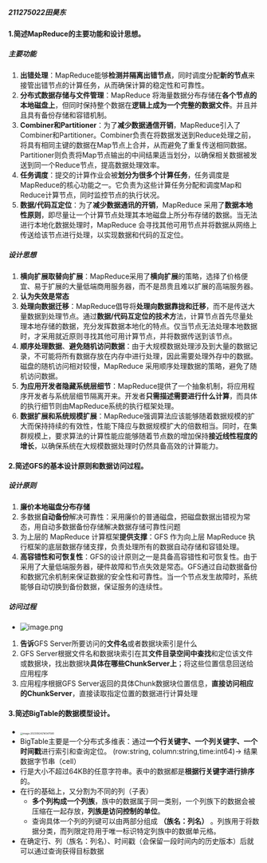 ##### 211275022田昊东

#### 1.简述MapReduce的主要功能和设计思想。

##### 主要功能

1. **出错处理**：MapReduce能够**检测并隔离出错节点**，同时调度分配**新的节点**来接管出错节点的计算任务，从而确保计算的稳定性和可靠性。
2. **分布式数据存储与文件管理**：MapReduce 将海量数据分布存储在**各个节点的本地磁盘上**，但同时保持整个数据在**逻辑上成为一个完整的数据文件**。并且并且具有备份存储和容错机制。
3. **Combiner和Partitioner**：为了**减少数据通信开销**，MapReduce引入了Combiner和Partitioner。Combiner负责在将数据发送到Reduce处理之前，将具有相同主键的数据在Map节点上合并，从而避免了重复传送相同数据。Partitioner则负责将Map节点输出的中间结果适当划分，以确保相关数据被发送到同一个Reduce节点，提高数据处理效率。
4. **任务调度**：提交的计算作业会被**划分为很多个计算任务**，任务调度是MapReduce的核心功能之一。它负责为这些计算任务分配和调度Map和Reduce计算节点，同时监控节点的执行状况。
5. **数据/代码互定位**：为了**减少数据通讯的开销**，MapReduce 采用了**数据本地性原则**，即尽量让一个计算节点处理其本地磁盘上所分布存储的数据。当无法进行本地化数据处理时，MapReduce 会寻找其他可用节点并将数据从网络上传送给该节点进行处理，以实现数据和代码的互定位。

##### 设计思想

1. **横向扩展取替向扩展**：MapReduce采用了**横向扩展**的策略，选择了价格便宜、易于扩展的大量低端商用服务器，而不是昂贵且难以扩展的高端服务器。
2. **认为失效是常态**
3. **处理向数据迁移**：MapReduce倡导将**处理向数据靠拢和迁移**，而不是传送大量数据到处理节点。通过**数据/代码互定位的技术方**法，计算节点首先尽量处理本地存储的数据，充分发挥数据本地化的特点。仅当节点无法处理本地数据时，才采用就近原则寻找其他可用计算节点，并将数据传送到该节点。
4. **顺序处理数据**、**避免随机访问数据**：由于大规模数据处理涉及到大量的数据记录，不可能将所有数据存放在内存中进行处理，因此需要处理外存中的数据。磁盘的随机访问相对较慢，MapReduce 采用顺序处理数据的策略，避免了随机访问数据。
5. **为应用开发者隐藏系统层细节**：MapReduce提供了一个抽象机制，将应用程序开发者与系统层细节隔离开来。开发者**只需描述需要进行什么计算**，而具体的执行细节则由MapReduce系统的执行框架处理。
6. **数据扩展和系统规模扩展**：MapReduce强调算法应该能够随着数据规模的扩大而保持持续的有效性，性能下降应与数据规模扩大的倍数相当。同时，在集群规模上，要求算法的计算性能应能够随着节点数的增加保持**接近线性程度的增长**，以确保系统在大规模数据处理时仍然具备高效的计算能力。
#### 2.简述GFS的基本设计原则和数据访问过程。

##### 设计原则

1. **廉价本地磁盘分布存储**
2. 多数据**自动备份**解决可靠性：采用廉价的普通磁盘，把磁盘数据出错视为常态，用自动多数据备份存储解决数据存储可靠性问题
3. 为上层的 MapReduce 计算框架**提供支撑**：GFS 作为向上层 MapReduce 执行框架的底层数据存储支撑，负责处理所有的数据自动存储和容错处理。
4. **高容错性和可恢复性**：GFS的设计原则之一是具备高容错性和可恢复性。由于采用了大量低端服务器，硬件故障和节点失效是常态。GFS通过自动数据备份和数据冗余机制来保证数据的安全性和可靠性。当一个节点发生故障时，系统能够自动切换到备份数据，保证服务的连续性。

##### 访问过程

- ![image.png](https://thdlrt.oss-cn-beijing.aliyuncs.com/20240102160000.png)


1. **告诉**GFS Server所要访问的**文件名**或者数据块索引是什么
2.  GFS Server根据文件名和数据块索引在其**文件目录空间中查找**和定位该文件或数据块，找出数据块**具体在哪些ChunkServer上**；将这些位置信息回送给应用程序
3. 应用程序根据GFS Server返回的具体Chunk数据块位置信息，**直接访问相应的ChunkServer**，直接读取指定位置的数据进行计算处理

#### 3.简述BigTable的数据模型设计。

- <img src="https://thdlrt.oss-cn-beijing.aliyuncs.com/image-20230924214347580.png" alt="image-20230924214347580" style="zoom:33%;" />
- BigTable主要是一个分布式多维表：通过**一个行关键字、一个列关键字、一个时间戳**进行索引和查询定位。 (row:string, column:string,time:int64)-> 结果数据字节串（cell）
- 行是大小不超过64KB的任意字符串。表中的数据都是**根据行关键字进行排序**的。
- 在行的基础上，又分割为不同的列（子表）
  - **多个列构成一个列族**，族中的数据属于同一类别，一个列族下的数据会被压缩在一起存放，**列族是访问控制的单位**。
  - 查询具体一个列的列键可以由两部分组成 **（族名：列名）** 。列族用于将数据分类，而列限定符用于唯一标识特定列族中的数据单元格。
- 在确定行、列（族名：列名）、时间戳（会保留一段时间内的历史版本）后就可以通过查询获得目标数据